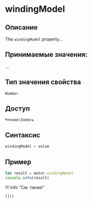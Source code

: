 # windingModel

## Описание
The `windingModel` property...

## Принимаемые значения:
...

## Тип значения свойства
`Number`

## Доступ
`Чтение\Запись`

## Синтаксис
```javascript
windingModel = value
```

## Пример
```javascript linenums="1"
let result = motor.windingModel
console.info(result)
```

!!! info "См. также"

    []()

